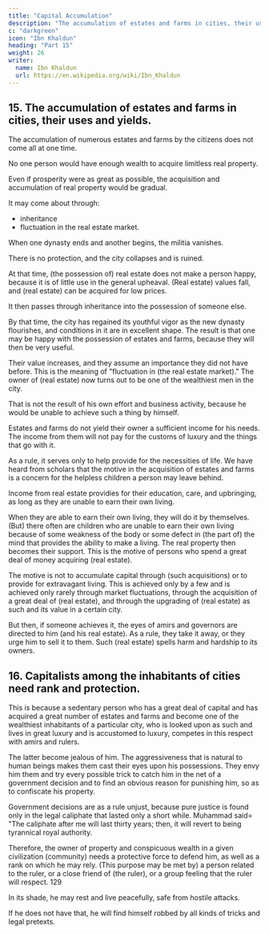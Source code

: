 ```yaml
---
title: "Capital Accumulation"
description: "The accumulation of estates and farms in cities, their uses and yields"
c: "darkgreen"
icon: "Ibn Khaldun"
heading: "Part 15"
weight: 26
writer:
  name: Ibn Khaldun
  url: https://en.wikipedia.org/wiki/Ibn_Khaldun
---
```



## 15. The accumulation of estates and farms in cities, their uses and yields.

The accumulation of numerous estates and farms by the citizens does not come all at one time.

No one person would have enough wealth to acquire limitless real property.

Even if prosperity were as great as possible, the acquisition and accumulation of real property would be gradual.

It may come about through:
- inheritance
- fluctuation in the real estate market.

When one dynasty ends and another begins, the militia vanishes.

There is no protection, and the city collapses and is ruined.

At that time, (the possession of) real estate does not make a person happy, because it is of little use in the general upheaval. (Real estate) values fall, and (real estate) can be acquired for low prices.

It then passes through inheritance into the possession of someone else.

By that time, the city has regained its youthful vigor as the new dynasty flourishes, and conditions in it are in excellent shape. The result is that one may be happy with the possession of estates and farms, because they will then be very useful. 

Their value increases, and they assume an importance they did not have before. This is the meaning of "fluctuation in (the real estate market)." The owner of (real estate) now turns out to be one of the wealthiest men in the city. 

That is not the result of his own effort and business activity, because he would be unable to achieve such a thing by himself.

Estates and farms do not yield their owner a sufficient income for his needs. The income from them will not pay for the customs of luxury and the things that go with it. 

As a rule, it serves only to help provide for the necessities of life. We have heard from scholars that the motive in the acquisition of estates and farms is a concern for the helpless children a person may leave behind. 

Income from real estate providies for their education, care, and upbringing, as long as they are unable to earn their own living. 

When they are able to earn their own living, they will do it by themselves. (But) there often are children who are unable to earn their own living because of some weakness of the body or some defect in (the part of) the mind that provides the ability to make a living. The real property then becomes their support. This is the motive of persons who spend a great deal of money acquiring (real estate).

The motive is not to accumulate capital through (such acquisitions) or to provide for extravagant living. This is achieved only by a few and is achieved only rarely through market fluctuations, through the acquisition of a great deal of (real estate), and through the upgrading of (real estate) as such and its value in a certain city. 

But then, if someone achieves it, the eyes of amirs and governors are directed to him (and his real estate). As a rule, they take it away, or they urge him to sell it to them. Such (real estate) spells harm and hardship to its owners.


## 16. Capitalists among the inhabitants of cities need rank and protection.

This is because a sedentary person who has a great deal of capital and has acquired a great number of estates and farms and become one of the wealthiest inhabitants of a particular city, who is looked upon as such and lives in great luxury and is accustomed to luxury, competes in this respect with amirs and rulers. 

The  latter become jealous of him. The aggressiveness that is natural to human beings makes them cast their eyes upon his possessions. They envy him them and try every possible trick to catch him in the net of a government decision and to find an obvious reason for punishing him, so as to confiscate his property. 

Government decisions are as a rule unjust, because pure justice is found only in the legal caliphate that lasted only a short while. Muhammad said= "The caliphate after me will last thirty years; then, it will revert to being tyrannical royal authority.

Therefore, the owner of property and conspicuous wealth in a given civilization (community) needs a protective force to defend him, as well as a rank <!-- 128a --> on which he may rely. (This purpose may be met by) a person related to the ruler, or a close friend of (the ruler), or a group feeling that the ruler will respect. 129 

In its shade, he may rest and live peacefully, safe from hostile attacks. 

If he does not have that, he will find himself robbed by all kinds of tricks and legal pretexts.
